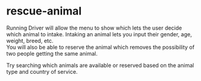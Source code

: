 # rescue-animal

Running Driver will allow the menu to show which lets the user decide which animal to intake. Intaking an animal lets you input their gender, age, weight, breed, etc.    
You will also be able to reserve the animal which removes the possibility of two people getting the same animal. 

Try searching which animals are available or reserved based on the animal type and country of service.
